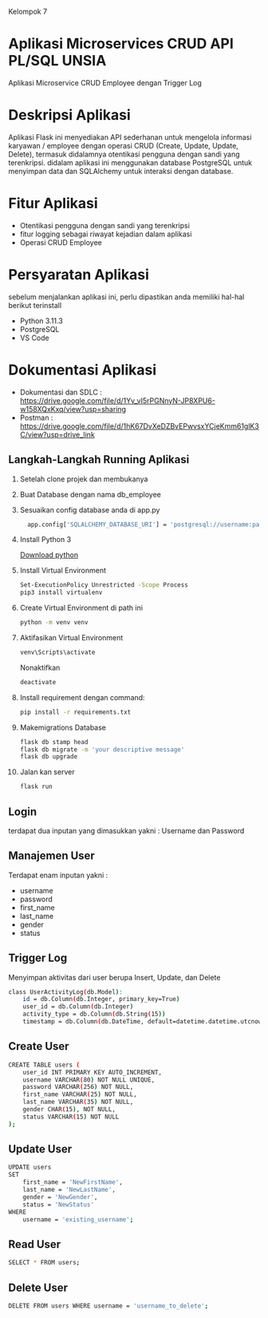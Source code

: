 Kelompok 7

# Aplikasi Microservices CRUD API PL/SQL UNSIA
Aplikasi Microservice CRUD Employee dengan Trigger Log

# Deskripsi Aplikasi
Aplikasi Flask ini menyediakan API sederhanan untuk mengelola informasi karyawan / employee dengan operasi CRUD (Create, Update, Update, Delete), termasuk didalamnya otentikasi pengguna dengan sandi yang terenkripsi. didalam aplikasi ini menggunakan database PostgreSQL untuk menyimpan data dan SQLAlchemy untuk interaksi dengan database. 

# Fitur Aplikasi 
- Otentikasi pengguna dengan sandi yang terenkripsi
- fitur logging sebagai riwayat kejadian dalam aplikasi
- Operasi CRUD Employee
  
# Persyaratan Aplikasi 
sebelum menjalankan aplikasi ini, perlu dipastikan anda memiliki hal-hal berikut terinstall 
- Python 3.11.3
- PostgreSQL
- VS Code
 
# Dokumentasi Aplikasi 
- Dokumentasi dan SDLC     : https://drive.google.com/file/d/1Yv_vI5rPGNnyN-JP8XPU6-w158XQxKxq/view?usp=sharing
- Postman                  : https://drive.google.com/file/d/1hK67DvXeDZBvEPwvsxYCjeKmm61glK3C/view?usp=drive_link

## Langkah-Langkah Running Aplikasi

1. Setelah clone projek dan membukanya
2. Buat Database dengan nama db_employee
3. Sesuaikan config database anda di app.py
    ```bash
      app.config['SQLALCHEMY_DATABASE_URI'] = 'postgresql://username:password@localhost/db_employee'
    ```

4. Install Python 3

   [Download python](https://www.python.org/downloads/0)


5. Install Virtual Environment

    ```bash
    Set-ExecutionPolicy Unrestricted -Scope Process
    pip3 install virtualenv
    ```

6. Create Virtual Environment di path ini

    ```bash
    python -m venv venv
    ```


7. Aktifasikan Virtual Environment

    ```bash
    venv\Scripts\activate
    ```

    Nonaktifkan
    ```bash
    deactivate
    ```

8. Install requirement dengan command:
    ```bash
    pip install -r requirements.txt
    ```
    
9. Makemigrations Database
    ```bash
    flask db stamp head
    flask db migrate -m 'your descriptive message'
    flask db upgrade
    ```
    
10. Jalan kan server
    ```bash
    flask run
    ```

## Login
terdapat dua inputan yang dimasukkan yakni :
Username dan Password

## Manajemen User
Terdapat enam inputan yakni :
- username
- password
- first_name
- last_name
- gender
- status
## Trigger Log 
Menyimpan aktivitas dari user berupa Insert, Update, dan Delete 
```bash
class UserActivityLog(db.Model):
    id = db.Column(db.Integer, primary_key=True)
    user_id = db.Column(db.Integer)
    activity_type = db.Column(db.String(15))
    timestamp = db.Column(db.DateTime, default=datetime.datetime.utcnow)
```
## Create User
```bash
CREATE TABLE users (
    user_id INT PRIMARY KEY AUTO_INCREMENT, 
    username VARCHAR(80) NOT NULL UNIQUE,
    password VARCHAR(256) NOT NULL, 
    first_name VARCHAR(25) NOT NULL,
    last_name VARCHAR(35) NOT NULL,
    gender CHAR(15), NOT NULL,
    status VARCHAR(15) NOT NULL 
);
```
## Update User
```bash
UPDATE users
SET 
    first_name = 'NewFirstName',
    last_name = 'NewLastName',
    gender = 'NewGender',
    status = 'NewStatus'
WHERE
    username = 'existing_username';
```
## Read User
```bash
SELECT * FROM users;
```
## Delete User
```bash
DELETE FROM users WHERE username = 'username_to_delete';
```


